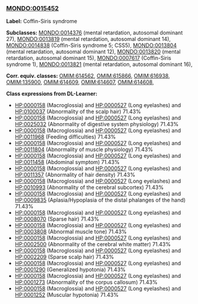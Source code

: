 
### [MONDO:0015452](http://purl.obolibrary.org/obo/MONDO_0015452)
**Label:** Coffin-Siris syndrome

**Subclasses:** [MONDO:0014376](http://purl.obolibrary.org/obo/MONDO_0014376) (mental retardation, autosomal dominant 27), [MONDO:0013819](http://purl.obolibrary.org/obo/MONDO_0013819) (mental retardation, autosomal dominant 14), [MONDO:0014838](http://purl.obolibrary.org/obo/MONDO_0014838) (Coffin-Siris syndrome 5; CSS5), [MONDO:0013804](http://purl.obolibrary.org/obo/MONDO_0013804) (mental retardation, autosomal dominant 12), [MONDO:0013820](http://purl.obolibrary.org/obo/MONDO_0013820) (mental retardation, autosomal dominant 15), [MONDO:0007617](http://purl.obolibrary.org/obo/MONDO_0007617) (Coffin-Siris syndrome 1), [MONDO:0013821](http://purl.obolibrary.org/obo/MONDO_0013821) (mental retardation, autosomal dominant 16), 

**Corr. equiv. classes:** [OMIM:614562](http://purl.obolibrary.org/obo/OMIM_614562), [OMIM:615866](http://purl.obolibrary.org/obo/OMIM_615866), [OMIM:616938](http://purl.obolibrary.org/obo/OMIM_616938), [OMIM:135900](http://purl.obolibrary.org/obo/OMIM_135900), [OMIM:614609](http://purl.obolibrary.org/obo/OMIM_614609), [OMIM:614607](http://purl.obolibrary.org/obo/OMIM_614607), [OMIM:614608](http://purl.obolibrary.org/obo/OMIM_614608), 

**Class expressions from DL-Learner:**

- [HP:0000158](http://purl.obolibrary.org/obo/HP_0000158) (Macroglossia) and [HP:0000527](http://purl.obolibrary.org/obo/HP_0000527) (Long eyelashes) and [HP:0100037](http://purl.obolibrary.org/obo/HP_0100037) (Abnormality of the scalp hair) 71.43%
- [HP:0000158](http://purl.obolibrary.org/obo/HP_0000158) (Macroglossia) and [HP:0000527](http://purl.obolibrary.org/obo/HP_0000527) (Long eyelashes) and [HP:0025032](http://purl.obolibrary.org/obo/HP_0025032) (Abnormality of digestive system physiology) 71.43%
- [HP:0000158](http://purl.obolibrary.org/obo/HP_0000158) (Macroglossia) and [HP:0000527](http://purl.obolibrary.org/obo/HP_0000527) (Long eyelashes) and [HP:0011968](http://purl.obolibrary.org/obo/HP_0011968) (Feeding difficulties) 71.43%
- [HP:0000158](http://purl.obolibrary.org/obo/HP_0000158) (Macroglossia) and [HP:0000527](http://purl.obolibrary.org/obo/HP_0000527) (Long eyelashes) and [HP:0011804](http://purl.obolibrary.org/obo/HP_0011804) (Abnormality of muscle physiology) 71.43%
- [HP:0000158](http://purl.obolibrary.org/obo/HP_0000158) (Macroglossia) and [HP:0000527](http://purl.obolibrary.org/obo/HP_0000527) (Long eyelashes) and [HP:0011458](http://purl.obolibrary.org/obo/HP_0011458) (Abdominal symptom) 71.43%
- [HP:0000158](http://purl.obolibrary.org/obo/HP_0000158) (Macroglossia) and [HP:0000527](http://purl.obolibrary.org/obo/HP_0000527) (Long eyelashes) and [HP:0011357](http://purl.obolibrary.org/obo/HP_0011357) (Abnormality of hair density) 71.43%
- [HP:0000158](http://purl.obolibrary.org/obo/HP_0000158) (Macroglossia) and [HP:0000527](http://purl.obolibrary.org/obo/HP_0000527) (Long eyelashes) and [HP:0010993](http://purl.obolibrary.org/obo/HP_0010993) (Abnormality of the cerebral subcortex) 71.43%
- [HP:0000158](http://purl.obolibrary.org/obo/HP_0000158) (Macroglossia) and [HP:0000527](http://purl.obolibrary.org/obo/HP_0000527) (Long eyelashes) and [HP:0009835](http://purl.obolibrary.org/obo/HP_0009835) (Aplasia/Hypoplasia of the distal phalanges of the hand) 71.43%
- [HP:0000158](http://purl.obolibrary.org/obo/HP_0000158) (Macroglossia) and [HP:0000527](http://purl.obolibrary.org/obo/HP_0000527) (Long eyelashes) and [HP:0008070](http://purl.obolibrary.org/obo/HP_0008070) (Sparse hair) 71.43%
- [HP:0000158](http://purl.obolibrary.org/obo/HP_0000158) (Macroglossia) and [HP:0000527](http://purl.obolibrary.org/obo/HP_0000527) (Long eyelashes) and [HP:0003808](http://purl.obolibrary.org/obo/HP_0003808) (Abnormal muscle tone) 71.43%
- [HP:0000158](http://purl.obolibrary.org/obo/HP_0000158) (Macroglossia) and [HP:0000527](http://purl.obolibrary.org/obo/HP_0000527) (Long eyelashes) and [HP:0002500](http://purl.obolibrary.org/obo/HP_0002500) (Abnormality of the cerebral white matter) 71.43%
- [HP:0000158](http://purl.obolibrary.org/obo/HP_0000158) (Macroglossia) and [HP:0000527](http://purl.obolibrary.org/obo/HP_0000527) (Long eyelashes) and [HP:0002209](http://purl.obolibrary.org/obo/HP_0002209) (Sparse scalp hair) 71.43%
- [HP:0000158](http://purl.obolibrary.org/obo/HP_0000158) (Macroglossia) and [HP:0000527](http://purl.obolibrary.org/obo/HP_0000527) (Long eyelashes) and [HP:0001290](http://purl.obolibrary.org/obo/HP_0001290) (Generalized hypotonia) 71.43%
- [HP:0000158](http://purl.obolibrary.org/obo/HP_0000158) (Macroglossia) and [HP:0000527](http://purl.obolibrary.org/obo/HP_0000527) (Long eyelashes) and [HP:0001273](http://purl.obolibrary.org/obo/HP_0001273) (Abnormality of the corpus callosum) 71.43%
- [HP:0000158](http://purl.obolibrary.org/obo/HP_0000158) (Macroglossia) and [HP:0000527](http://purl.obolibrary.org/obo/HP_0000527) (Long eyelashes) and [HP:0001252](http://purl.obolibrary.org/obo/HP_0001252) (Muscular hypotonia) 71.43%


